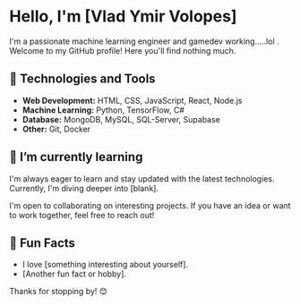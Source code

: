# Hello, I'm [Vlad Ymir Volopes]

I'm a passionate machine learning engineer and gamedev working.....lol . Welcome to my GitHub profile! Here you'll find nothing much.

## 🚀 Technologies and Tools

- **Web Development:** HTML, CSS, JavaScript, React, Node.js
- **Machine Learning:** Python, TensorFlow, C#
- **Database:** MongoDB, MySQL, SQL-Server, Supabase
- **Other:** Git, Docker

## 🌱 I’m currently learning

I'm always eager to learn and stay updated with the latest technologies. Currently, I'm diving deeper into [blank].

I'm open to collaborating on interesting projects. If you have an idea or want to work together, feel free to reach out!

## 🚀 Fun Facts

- I love [something interesting about yourself].
- [Another fun fact or hobby].

Thanks for stopping by! 😊

